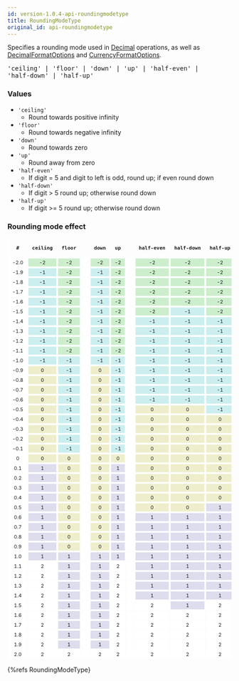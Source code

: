 ```yaml
---
id: version-1.0.4-api-roundingmodetype
title: RoundingModeType
original_id: api-roundingmodetype
---
```


Specifies a rounding mode used in [Decimal](api-decimal.html) operations, as well as
[DecimalFormatOptions](api-decimalformatoptions.html) and [CurrencyFormatOptions](api-currencyformatoptions.html).


<pre class="syntax">
'ceiling' | 'floor' | 'down' | 'up' | 'half-even' |
'half-down' | 'half-up'
</pre>

### Values

- <code class="def">'ceiling'</code>
  - Round towards positive infinity
- <code class="def">'floor'</code>
  - Round towards negative infinity
- <code class="def">'down'</code>
  - Round towards zero
- <code class="def">'up'</code>
  - Round away from zero
- <code class="def">'half-even'</code>
  - If digit = 5 and digit to left is odd, round up; if even round down
- <code class="def">'half-down'</code>
  - If digit > 5 round up; otherwise round down
- <code class="def">'half-up'</code>
  - If digit >= 5 round up; otherwise round down

### Rounding mode effect

<!-- table copied from https://phensley.github.io/cldr-engine-react-demo/ -->

<style type="text/css">
table.rounding {
  width: 100%;
  font-size: 11px;
  text-align: center;
  border-collapse: initial;
}
table.rounding th, table.rounding td {
  border: 1px solid white !important;
  padding: 2px 8px;
}
</style>
<table class="rounding"><thead><tr><th class=""><pre>#</pre></th><th class=""><pre>ceiling</pre></th><th class=""><pre>floor</pre></th><th class=""><pre></pre></th><th class=""><pre>down</pre></th><th class=""><pre>up</pre></th><th class=""><pre></pre></th><th class=""><pre>half-even</pre></th><th class=""><pre>half-down</pre></th><th class=""><pre>half-up</pre></th><th class=""><pre>#</pre></th></tr></thead><tbody><tr><td class="" style="background-color: rgb(255, 255, 255);">-2.0</td><td class="mode-ceiling" style="background-color: rgb(204, 238, 204);">-2</td><td class="mode-floor" style="background-color: rgb(204, 238, 204);">-2</td><td class="spacer" style="background-color: rgb(255, 255, 255);"> </td><td class="mode-down" style="background-color: rgb(204, 238, 204);">-2</td><td class="mode-up" style="background-color: rgb(204, 238, 204);">-2</td><td class="spacer" style="background-color: rgb(255, 255, 255);"> </td><td class="mode-half-even" style="background-color: rgb(204, 238, 204);">-2</td><td class="mode-half-down" style="background-color: rgb(204, 238, 204);">-2</td><td class="mode-half-up" style="background-color: rgb(204, 238, 204);">-2</td><td class="" style="background-color: rgb(255, 255, 255);">-2.0</td></tr><tr><td class="" style="background-color: rgb(255, 255, 255);">-1.9</td><td class="mode-ceiling" style="background-color: rgb(204, 238, 238);">-1</td><td class="mode-floor" style="background-color: rgb(204, 238, 204);">-2</td><td class="spacer" style="background-color: rgb(255, 255, 255);"> </td><td class="mode-down" style="background-color: rgb(204, 238, 238);">-1</td><td class="mode-up" style="background-color: rgb(204, 238, 204);">-2</td><td class="spacer" style="background-color: rgb(255, 255, 255);"> </td><td class="mode-half-even" style="background-color: rgb(204, 238, 204);">-2</td><td class="mode-half-down" style="background-color: rgb(204, 238, 204);">-2</td><td class="mode-half-up" style="background-color: rgb(204, 238, 204);">-2</td><td class="" style="background-color: rgb(255, 255, 255);">-1.9</td></tr><tr><td class="" style="background-color: rgb(255, 255, 255);">-1.8</td><td class="mode-ceiling" style="background-color: rgb(204, 238, 238);">-1</td><td class="mode-floor" style="background-color: rgb(204, 238, 204);">-2</td><td class="spacer" style="background-color: rgb(255, 255, 255);"> </td><td class="mode-down" style="background-color: rgb(204, 238, 238);">-1</td><td class="mode-up" style="background-color: rgb(204, 238, 204);">-2</td><td class="spacer" style="background-color: rgb(255, 255, 255);"> </td><td class="mode-half-even" style="background-color: rgb(204, 238, 204);">-2</td><td class="mode-half-down" style="background-color: rgb(204, 238, 204);">-2</td><td class="mode-half-up" style="background-color: rgb(204, 238, 204);">-2</td><td class="" style="background-color: rgb(255, 255, 255);">-1.8</td></tr><tr><td class="" style="background-color: rgb(255, 255, 255);">-1.7</td><td class="mode-ceiling" style="background-color: rgb(204, 238, 238);">-1</td><td class="mode-floor" style="background-color: rgb(204, 238, 204);">-2</td><td class="spacer" style="background-color: rgb(255, 255, 255);"> </td><td class="mode-down" style="background-color: rgb(204, 238, 238);">-1</td><td class="mode-up" style="background-color: rgb(204, 238, 204);">-2</td><td class="spacer" style="background-color: rgb(255, 255, 255);"> </td><td class="mode-half-even" style="background-color: rgb(204, 238, 204);">-2</td><td class="mode-half-down" style="background-color: rgb(204, 238, 204);">-2</td><td class="mode-half-up" style="background-color: rgb(204, 238, 204);">-2</td><td class="" style="background-color: rgb(255, 255, 255);">-1.7</td></tr><tr><td class="" style="background-color: rgb(255, 255, 255);">-1.6</td><td class="mode-ceiling" style="background-color: rgb(204, 238, 238);">-1</td><td class="mode-floor" style="background-color: rgb(204, 238, 204);">-2</td><td class="spacer" style="background-color: rgb(255, 255, 255);"> </td><td class="mode-down" style="background-color: rgb(204, 238, 238);">-1</td><td class="mode-up" style="background-color: rgb(204, 238, 204);">-2</td><td class="spacer" style="background-color: rgb(255, 255, 255);"> </td><td class="mode-half-even" style="background-color: rgb(204, 238, 204);">-2</td><td class="mode-half-down" style="background-color: rgb(204, 238, 204);">-2</td><td class="mode-half-up" style="background-color: rgb(204, 238, 204);">-2</td><td class="" style="background-color: rgb(255, 255, 255);">-1.6</td></tr><tr><td class="" style="background-color: rgb(255, 255, 255);">-1.5</td><td class="mode-ceiling" style="background-color: rgb(204, 238, 238);">-1</td><td class="mode-floor" style="background-color: rgb(204, 238, 204);">-2</td><td class="spacer" style="background-color: rgb(255, 255, 255);"> </td><td class="mode-down" style="background-color: rgb(204, 238, 238);">-1</td><td class="mode-up" style="background-color: rgb(204, 238, 204);">-2</td><td class="spacer" style="background-color: rgb(255, 255, 255);"> </td><td class="mode-half-even" style="background-color: rgb(204, 238, 204);">-2</td><td class="mode-half-down" style="background-color: rgb(204, 238, 238);">-1</td><td class="mode-half-up" style="background-color: rgb(204, 238, 204);">-2</td><td class="" style="background-color: rgb(255, 255, 255);">-1.5</td></tr><tr><td class="" style="background-color: rgb(255, 255, 255);">-1.4</td><td class="mode-ceiling" style="background-color: rgb(204, 238, 238);">-1</td><td class="mode-floor" style="background-color: rgb(204, 238, 204);">-2</td><td class="spacer" style="background-color: rgb(255, 255, 255);"> </td><td class="mode-down" style="background-color: rgb(204, 238, 238);">-1</td><td class="mode-up" style="background-color: rgb(204, 238, 204);">-2</td><td class="spacer" style="background-color: rgb(255, 255, 255);"> </td><td class="mode-half-even" style="background-color: rgb(204, 238, 238);">-1</td><td class="mode-half-down" style="background-color: rgb(204, 238, 238);">-1</td><td class="mode-half-up" style="background-color: rgb(204, 238, 238);">-1</td><td class="" style="background-color: rgb(255, 255, 255);">-1.4</td></tr><tr><td class="" style="background-color: rgb(255, 255, 255);">-1.3</td><td class="mode-ceiling" style="background-color: rgb(204, 238, 238);">-1</td><td class="mode-floor" style="background-color: rgb(204, 238, 204);">-2</td><td class="spacer" style="background-color: rgb(255, 255, 255);"> </td><td class="mode-down" style="background-color: rgb(204, 238, 238);">-1</td><td class="mode-up" style="background-color: rgb(204, 238, 204);">-2</td><td class="spacer" style="background-color: rgb(255, 255, 255);"> </td><td class="mode-half-even" style="background-color: rgb(204, 238, 238);">-1</td><td class="mode-half-down" style="background-color: rgb(204, 238, 238);">-1</td><td class="mode-half-up" style="background-color: rgb(204, 238, 238);">-1</td><td class="" style="background-color: rgb(255, 255, 255);">-1.3</td></tr><tr><td class="" style="background-color: rgb(255, 255, 255);">-1.2</td><td class="mode-ceiling" style="background-color: rgb(204, 238, 238);">-1</td><td class="mode-floor" style="background-color: rgb(204, 238, 204);">-2</td><td class="spacer" style="background-color: rgb(255, 255, 255);"> </td><td class="mode-down" style="background-color: rgb(204, 238, 238);">-1</td><td class="mode-up" style="background-color: rgb(204, 238, 204);">-2</td><td class="spacer" style="background-color: rgb(255, 255, 255);"> </td><td class="mode-half-even" style="background-color: rgb(204, 238, 238);">-1</td><td class="mode-half-down" style="background-color: rgb(204, 238, 238);">-1</td><td class="mode-half-up" style="background-color: rgb(204, 238, 238);">-1</td><td class="" style="background-color: rgb(255, 255, 255);">-1.2</td></tr><tr><td class="" style="background-color: rgb(255, 255, 255);">-1.1</td><td class="mode-ceiling" style="background-color: rgb(204, 238, 238);">-1</td><td class="mode-floor" style="background-color: rgb(204, 238, 204);">-2</td><td class="spacer" style="background-color: rgb(255, 255, 255);"> </td><td class="mode-down" style="background-color: rgb(204, 238, 238);">-1</td><td class="mode-up" style="background-color: rgb(204, 238, 204);">-2</td><td class="spacer" style="background-color: rgb(255, 255, 255);"> </td><td class="mode-half-even" style="background-color: rgb(204, 238, 238);">-1</td><td class="mode-half-down" style="background-color: rgb(204, 238, 238);">-1</td><td class="mode-half-up" style="background-color: rgb(204, 238, 238);">-1</td><td class="" style="background-color: rgb(255, 255, 255);">-1.1</td></tr><tr><td class="" style="background-color: rgb(255, 255, 255);">-1.0</td><td class="mode-ceiling" style="background-color: rgb(204, 238, 238);">-1</td><td class="mode-floor" style="background-color: rgb(204, 238, 238);">-1</td><td class="spacer" style="background-color: rgb(255, 255, 255);"> </td><td class="mode-down" style="background-color: rgb(204, 238, 238);">-1</td><td class="mode-up" style="background-color: rgb(204, 238, 238);">-1</td><td class="spacer" style="background-color: rgb(255, 255, 255);"> </td><td class="mode-half-even" style="background-color: rgb(204, 238, 238);">-1</td><td class="mode-half-down" style="background-color: rgb(204, 238, 238);">-1</td><td class="mode-half-up" style="background-color: rgb(204, 238, 238);">-1</td><td class="" style="background-color: rgb(255, 255, 255);">-1.0</td></tr><tr><td class="" style="background-color: rgb(255, 255, 255);">-0.9</td><td class="mode-ceiling" style="background-color: rgb(238, 238, 204);">0</td><td class="mode-floor" style="background-color: rgb(204, 238, 238);">-1</td><td class="spacer" style="background-color: rgb(255, 255, 255);"> </td><td class="mode-down" style="background-color: rgb(238, 238, 204);">0</td><td class="mode-up" style="background-color: rgb(204, 238, 238);">-1</td><td class="spacer" style="background-color: rgb(255, 255, 255);"> </td><td class="mode-half-even" style="background-color: rgb(204, 238, 238);">-1</td><td class="mode-half-down" style="background-color: rgb(204, 238, 238);">-1</td><td class="mode-half-up" style="background-color: rgb(204, 238, 238);">-1</td><td class="" style="background-color: rgb(255, 255, 255);">-0.9</td></tr><tr><td class="" style="background-color: rgb(255, 255, 255);">-0.8</td><td class="mode-ceiling" style="background-color: rgb(238, 238, 204);">0</td><td class="mode-floor" style="background-color: rgb(204, 238, 238);">-1</td><td class="spacer" style="background-color: rgb(255, 255, 255);"> </td><td class="mode-down" style="background-color: rgb(238, 238, 204);">0</td><td class="mode-up" style="background-color: rgb(204, 238, 238);">-1</td><td class="spacer" style="background-color: rgb(255, 255, 255);"> </td><td class="mode-half-even" style="background-color: rgb(204, 238, 238);">-1</td><td class="mode-half-down" style="background-color: rgb(204, 238, 238);">-1</td><td class="mode-half-up" style="background-color: rgb(204, 238, 238);">-1</td><td class="" style="background-color: rgb(255, 255, 255);">-0.8</td></tr><tr><td class="" style="background-color: rgb(255, 255, 255);">-0.7</td><td class="mode-ceiling" style="background-color: rgb(238, 238, 204);">0</td><td class="mode-floor" style="background-color: rgb(204, 238, 238);">-1</td><td class="spacer" style="background-color: rgb(255, 255, 255);"> </td><td class="mode-down" style="background-color: rgb(238, 238, 204);">0</td><td class="mode-up" style="background-color: rgb(204, 238, 238);">-1</td><td class="spacer" style="background-color: rgb(255, 255, 255);"> </td><td class="mode-half-even" style="background-color: rgb(204, 238, 238);">-1</td><td class="mode-half-down" style="background-color: rgb(204, 238, 238);">-1</td><td class="mode-half-up" style="background-color: rgb(204, 238, 238);">-1</td><td class="" style="background-color: rgb(255, 255, 255);">-0.7</td></tr><tr><td class="" style="background-color: rgb(255, 255, 255);">-0.6</td><td class="mode-ceiling" style="background-color: rgb(238, 238, 204);">0</td><td class="mode-floor" style="background-color: rgb(204, 238, 238);">-1</td><td class="spacer" style="background-color: rgb(255, 255, 255);"> </td><td class="mode-down" style="background-color: rgb(238, 238, 204);">0</td><td class="mode-up" style="background-color: rgb(204, 238, 238);">-1</td><td class="spacer" style="background-color: rgb(255, 255, 255);"> </td><td class="mode-half-even" style="background-color: rgb(204, 238, 238);">-1</td><td class="mode-half-down" style="background-color: rgb(204, 238, 238);">-1</td><td class="mode-half-up" style="background-color: rgb(204, 238, 238);">-1</td><td class="" style="background-color: rgb(255, 255, 255);">-0.6</td></tr><tr><td class="" style="background-color: rgb(255, 255, 255);">-0.5</td><td class="mode-ceiling" style="background-color: rgb(238, 238, 204);">0</td><td class="mode-floor" style="background-color: rgb(204, 238, 238);">-1</td><td class="spacer" style="background-color: rgb(255, 255, 255);"> </td><td class="mode-down" style="background-color: rgb(238, 238, 204);">0</td><td class="mode-up" style="background-color: rgb(204, 238, 238);">-1</td><td class="spacer" style="background-color: rgb(255, 255, 255);"> </td><td class="mode-half-even" style="background-color: rgb(238, 238, 204);">0</td><td class="mode-half-down" style="background-color: rgb(238, 238, 204);">0</td><td class="mode-half-up" style="background-color: rgb(204, 238, 238);">-1</td><td class="" style="background-color: rgb(255, 255, 255);">-0.5</td></tr><tr><td class="" style="background-color: rgb(255, 255, 255);">-0.4</td><td class="mode-ceiling" style="background-color: rgb(238, 238, 204);">0</td><td class="mode-floor" style="background-color: rgb(204, 238, 238);">-1</td><td class="spacer" style="background-color: rgb(255, 255, 255);"> </td><td class="mode-down" style="background-color: rgb(238, 238, 204);">0</td><td class="mode-up" style="background-color: rgb(204, 238, 238);">-1</td><td class="spacer" style="background-color: rgb(255, 255, 255);"> </td><td class="mode-half-even" style="background-color: rgb(238, 238, 204);">0</td><td class="mode-half-down" style="background-color: rgb(238, 238, 204);">0</td><td class="mode-half-up" style="background-color: rgb(238, 238, 204);">0</td><td class="" style="background-color: rgb(255, 255, 255);">-0.4</td></tr><tr><td class="" style="background-color: rgb(255, 255, 255);">-0.3</td><td class="mode-ceiling" style="background-color: rgb(238, 238, 204);">0</td><td class="mode-floor" style="background-color: rgb(204, 238, 238);">-1</td><td class="spacer" style="background-color: rgb(255, 255, 255);"> </td><td class="mode-down" style="background-color: rgb(238, 238, 204);">0</td><td class="mode-up" style="background-color: rgb(204, 238, 238);">-1</td><td class="spacer" style="background-color: rgb(255, 255, 255);"> </td><td class="mode-half-even" style="background-color: rgb(238, 238, 204);">0</td><td class="mode-half-down" style="background-color: rgb(238, 238, 204);">0</td><td class="mode-half-up" style="background-color: rgb(238, 238, 204);">0</td><td class="" style="background-color: rgb(255, 255, 255);">-0.3</td></tr><tr><td class="" style="background-color: rgb(255, 255, 255);">-0.2</td><td class="mode-ceiling" style="background-color: rgb(238, 238, 204);">0</td><td class="mode-floor" style="background-color: rgb(204, 238, 238);">-1</td><td class="spacer" style="background-color: rgb(255, 255, 255);"> </td><td class="mode-down" style="background-color: rgb(238, 238, 204);">0</td><td class="mode-up" style="background-color: rgb(204, 238, 238);">-1</td><td class="spacer" style="background-color: rgb(255, 255, 255);"> </td><td class="mode-half-even" style="background-color: rgb(238, 238, 204);">0</td><td class="mode-half-down" style="background-color: rgb(238, 238, 204);">0</td><td class="mode-half-up" style="background-color: rgb(238, 238, 204);">0</td><td class="" style="background-color: rgb(255, 255, 255);">-0.2</td></tr><tr><td class="" style="background-color: rgb(255, 255, 255);">-0.1</td><td class="mode-ceiling" style="background-color: rgb(238, 238, 204);">0</td><td class="mode-floor" style="background-color: rgb(204, 238, 238);">-1</td><td class="spacer" style="background-color: rgb(255, 255, 255);"> </td><td class="mode-down" style="background-color: rgb(238, 238, 204);">0</td><td class="mode-up" style="background-color: rgb(204, 238, 238);">-1</td><td class="spacer" style="background-color: rgb(255, 255, 255);"> </td><td class="mode-half-even" style="background-color: rgb(238, 238, 204);">0</td><td class="mode-half-down" style="background-color: rgb(238, 238, 204);">0</td><td class="mode-half-up" style="background-color: rgb(238, 238, 204);">0</td><td class="" style="background-color: rgb(255, 255, 255);">-0.1</td></tr><tr><td class="" style="background-color: rgb(255, 255, 255);">0</td><td class="mode-ceiling" style="background-color: rgb(238, 238, 204);">0</td><td class="mode-floor" style="background-color: rgb(238, 238, 204);">0</td><td class="spacer" style="background-color: rgb(255, 255, 255);"> </td><td class="mode-down" style="background-color: rgb(238, 238, 204);">0</td><td class="mode-up" style="background-color: rgb(238, 238, 204);">0</td><td class="spacer" style="background-color: rgb(255, 255, 255);"> </td><td class="mode-half-even" style="background-color: rgb(238, 238, 204);">0</td><td class="mode-half-down" style="background-color: rgb(238, 238, 204);">0</td><td class="mode-half-up" style="background-color: rgb(238, 238, 204);">0</td><td class="" style="background-color: rgb(255, 255, 255);">0</td></tr><tr><td class="" style="background-color: rgb(255, 255, 255);">0.1</td><td class="mode-ceiling" style="background-color: rgb(221, 221, 238);">1</td><td class="mode-floor" style="background-color: rgb(238, 238, 204);">0</td><td class="spacer" style="background-color: rgb(255, 255, 255);"> </td><td class="mode-down" style="background-color: rgb(238, 238, 204);">0</td><td class="mode-up" style="background-color: rgb(221, 221, 238);">1</td><td class="spacer" style="background-color: rgb(255, 255, 255);"> </td><td class="mode-half-even" style="background-color: rgb(238, 238, 204);">0</td><td class="mode-half-down" style="background-color: rgb(238, 238, 204);">0</td><td class="mode-half-up" style="background-color: rgb(238, 238, 204);">0</td><td class="" style="background-color: rgb(255, 255, 255);">0.1</td></tr><tr><td class="" style="background-color: rgb(255, 255, 255);">0.2</td><td class="mode-ceiling" style="background-color: rgb(221, 221, 238);">1</td><td class="mode-floor" style="background-color: rgb(238, 238, 204);">0</td><td class="spacer" style="background-color: rgb(255, 255, 255);"> </td><td class="mode-down" style="background-color: rgb(238, 238, 204);">0</td><td class="mode-up" style="background-color: rgb(221, 221, 238);">1</td><td class="spacer" style="background-color: rgb(255, 255, 255);"> </td><td class="mode-half-even" style="background-color: rgb(238, 238, 204);">0</td><td class="mode-half-down" style="background-color: rgb(238, 238, 204);">0</td><td class="mode-half-up" style="background-color: rgb(238, 238, 204);">0</td><td class="" style="background-color: rgb(255, 255, 255);">0.2</td></tr><tr><td class="" style="background-color: rgb(255, 255, 255);">0.3</td><td class="mode-ceiling" style="background-color: rgb(221, 221, 238);">1</td><td class="mode-floor" style="background-color: rgb(238, 238, 204);">0</td><td class="spacer" style="background-color: rgb(255, 255, 255);"> </td><td class="mode-down" style="background-color: rgb(238, 238, 204);">0</td><td class="mode-up" style="background-color: rgb(221, 221, 238);">1</td><td class="spacer" style="background-color: rgb(255, 255, 255);"> </td><td class="mode-half-even" style="background-color: rgb(238, 238, 204);">0</td><td class="mode-half-down" style="background-color: rgb(238, 238, 204);">0</td><td class="mode-half-up" style="background-color: rgb(238, 238, 204);">0</td><td class="" style="background-color: rgb(255, 255, 255);">0.3</td></tr><tr><td class="" style="background-color: rgb(255, 255, 255);">0.4</td><td class="mode-ceiling" style="background-color: rgb(221, 221, 238);">1</td><td class="mode-floor" style="background-color: rgb(238, 238, 204);">0</td><td class="spacer" style="background-color: rgb(255, 255, 255);"> </td><td class="mode-down" style="background-color: rgb(238, 238, 204);">0</td><td class="mode-up" style="background-color: rgb(221, 221, 238);">1</td><td class="spacer" style="background-color: rgb(255, 255, 255);"> </td><td class="mode-half-even" style="background-color: rgb(238, 238, 204);">0</td><td class="mode-half-down" style="background-color: rgb(238, 238, 204);">0</td><td class="mode-half-up" style="background-color: rgb(238, 238, 204);">0</td><td class="" style="background-color: rgb(255, 255, 255);">0.4</td></tr><tr><td class="" style="background-color: rgb(255, 255, 255);">0.5</td><td class="mode-ceiling" style="background-color: rgb(221, 221, 238);">1</td><td class="mode-floor" style="background-color: rgb(238, 238, 204);">0</td><td class="spacer" style="background-color: rgb(255, 255, 255);"> </td><td class="mode-down" style="background-color: rgb(238, 238, 204);">0</td><td class="mode-up" style="background-color: rgb(221, 221, 238);">1</td><td class="spacer" style="background-color: rgb(255, 255, 255);"> </td><td class="mode-half-even" style="background-color: rgb(238, 238, 204);">0</td><td class="mode-half-down" style="background-color: rgb(238, 238, 204);">0</td><td class="mode-half-up" style="background-color: rgb(221, 221, 238);">1</td><td class="" style="background-color: rgb(255, 255, 255);">0.5</td></tr><tr><td class="" style="background-color: rgb(255, 255, 255);">0.6</td><td class="mode-ceiling" style="background-color: rgb(221, 221, 238);">1</td><td class="mode-floor" style="background-color: rgb(238, 238, 204);">0</td><td class="spacer" style="background-color: rgb(255, 255, 255);"> </td><td class="mode-down" style="background-color: rgb(238, 238, 204);">0</td><td class="mode-up" style="background-color: rgb(221, 221, 238);">1</td><td class="spacer" style="background-color: rgb(255, 255, 255);"> </td><td class="mode-half-even" style="background-color: rgb(221, 221, 238);">1</td><td class="mode-half-down" style="background-color: rgb(221, 221, 238);">1</td><td class="mode-half-up" style="background-color: rgb(221, 221, 238);">1</td><td class="" style="background-color: rgb(255, 255, 255);">0.6</td></tr><tr><td class="" style="background-color: rgb(255, 255, 255);">0.7</td><td class="mode-ceiling" style="background-color: rgb(221, 221, 238);">1</td><td class="mode-floor" style="background-color: rgb(238, 238, 204);">0</td><td class="spacer" style="background-color: rgb(255, 255, 255);"> </td><td class="mode-down" style="background-color: rgb(238, 238, 204);">0</td><td class="mode-up" style="background-color: rgb(221, 221, 238);">1</td><td class="spacer" style="background-color: rgb(255, 255, 255);"> </td><td class="mode-half-even" style="background-color: rgb(221, 221, 238);">1</td><td class="mode-half-down" style="background-color: rgb(221, 221, 238);">1</td><td class="mode-half-up" style="background-color: rgb(221, 221, 238);">1</td><td class="" style="background-color: rgb(255, 255, 255);">0.7</td></tr><tr><td class="" style="background-color: rgb(255, 255, 255);">0.8</td><td class="mode-ceiling" style="background-color: rgb(221, 221, 238);">1</td><td class="mode-floor" style="background-color: rgb(238, 238, 204);">0</td><td class="spacer" style="background-color: rgb(255, 255, 255);"> </td><td class="mode-down" style="background-color: rgb(238, 238, 204);">0</td><td class="mode-up" style="background-color: rgb(221, 221, 238);">1</td><td class="spacer" style="background-color: rgb(255, 255, 255);"> </td><td class="mode-half-even" style="background-color: rgb(221, 221, 238);">1</td><td class="mode-half-down" style="background-color: rgb(221, 221, 238);">1</td><td class="mode-half-up" style="background-color: rgb(221, 221, 238);">1</td><td class="" style="background-color: rgb(255, 255, 255);">0.8</td></tr><tr><td class="" style="background-color: rgb(255, 255, 255);">0.9</td><td class="mode-ceiling" style="background-color: rgb(221, 221, 238);">1</td><td class="mode-floor" style="background-color: rgb(238, 238, 204);">0</td><td class="spacer" style="background-color: rgb(255, 255, 255);"> </td><td class="mode-down" style="background-color: rgb(238, 238, 204);">0</td><td class="mode-up" style="background-color: rgb(221, 221, 238);">1</td><td class="spacer" style="background-color: rgb(255, 255, 255);"> </td><td class="mode-half-even" style="background-color: rgb(221, 221, 238);">1</td><td class="mode-half-down" style="background-color: rgb(221, 221, 238);">1</td><td class="mode-half-up" style="background-color: rgb(221, 221, 238);">1</td><td class="" style="background-color: rgb(255, 255, 255);">0.9</td></tr><tr><td class="" style="background-color: rgb(255, 255, 255);">1.0</td><td class="mode-ceiling" style="background-color: rgb(221, 221, 238);">1</td><td class="mode-floor" style="background-color: rgb(221, 221, 238);">1</td><td class="spacer" style="background-color: rgb(255, 255, 255);"> </td><td class="mode-down" style="background-color: rgb(221, 221, 238);">1</td><td class="mode-up" style="background-color: rgb(221, 221, 238);">1</td><td class="spacer" style="background-color: rgb(255, 255, 255);"> </td><td class="mode-half-even" style="background-color: rgb(221, 221, 238);">1</td><td class="mode-half-down" style="background-color: rgb(221, 221, 238);">1</td><td class="mode-half-up" style="background-color: rgb(221, 221, 238);">1</td><td class="" style="background-color: rgb(255, 255, 255);">1.0</td></tr><tr><td class="" style="background-color: rgb(255, 255, 255);">1.1</td><td class="mode-ceiling" style="background-color: rgb(255, 255, 255);">2</td><td class="mode-floor" style="background-color: rgb(221, 221, 238);">1</td><td class="spacer" style="background-color: rgb(255, 255, 255);"> </td><td class="mode-down" style="background-color: rgb(221, 221, 238);">1</td><td class="mode-up" style="background-color: rgb(255, 255, 255);">2</td><td class="spacer" style="background-color: rgb(255, 255, 255);"> </td><td class="mode-half-even" style="background-color: rgb(221, 221, 238);">1</td><td class="mode-half-down" style="background-color: rgb(221, 221, 238);">1</td><td class="mode-half-up" style="background-color: rgb(221, 221, 238);">1</td><td class="" style="background-color: rgb(255, 255, 255);">1.1</td></tr><tr><td class="" style="background-color: rgb(255, 255, 255);">1.2</td><td class="mode-ceiling" style="background-color: rgb(255, 255, 255);">2</td><td class="mode-floor" style="background-color: rgb(221, 221, 238);">1</td><td class="spacer" style="background-color: rgb(255, 255, 255);"> </td><td class="mode-down" style="background-color: rgb(221, 221, 238);">1</td><td class="mode-up" style="background-color: rgb(255, 255, 255);">2</td><td class="spacer" style="background-color: rgb(255, 255, 255);"> </td><td class="mode-half-even" style="background-color: rgb(221, 221, 238);">1</td><td class="mode-half-down" style="background-color: rgb(221, 221, 238);">1</td><td class="mode-half-up" style="background-color: rgb(221, 221, 238);">1</td><td class="" style="background-color: rgb(255, 255, 255);">1.2</td></tr><tr><td class="" style="background-color: rgb(255, 255, 255);">1.3</td><td class="mode-ceiling" style="background-color: rgb(255, 255, 255);">2</td><td class="mode-floor" style="background-color: rgb(221, 221, 238);">1</td><td class="spacer" style="background-color: rgb(255, 255, 255);"> </td><td class="mode-down" style="background-color: rgb(221, 221, 238);">1</td><td class="mode-up" style="background-color: rgb(255, 255, 255);">2</td><td class="spacer" style="background-color: rgb(255, 255, 255);"> </td><td class="mode-half-even" style="background-color: rgb(221, 221, 238);">1</td><td class="mode-half-down" style="background-color: rgb(221, 221, 238);">1</td><td class="mode-half-up" style="background-color: rgb(221, 221, 238);">1</td><td class="" style="background-color: rgb(255, 255, 255);">1.3</td></tr><tr><td class="" style="background-color: rgb(255, 255, 255);">1.4</td><td class="mode-ceiling" style="background-color: rgb(255, 255, 255);">2</td><td class="mode-floor" style="background-color: rgb(221, 221, 238);">1</td><td class="spacer" style="background-color: rgb(255, 255, 255);"> </td><td class="mode-down" style="background-color: rgb(221, 221, 238);">1</td><td class="mode-up" style="background-color: rgb(255, 255, 255);">2</td><td class="spacer" style="background-color: rgb(255, 255, 255);"> </td><td class="mode-half-even" style="background-color: rgb(221, 221, 238);">1</td><td class="mode-half-down" style="background-color: rgb(221, 221, 238);">1</td><td class="mode-half-up" style="background-color: rgb(221, 221, 238);">1</td><td class="" style="background-color: rgb(255, 255, 255);">1.4</td></tr><tr><td class="" style="background-color: rgb(255, 255, 255);">1.5</td><td class="mode-ceiling" style="background-color: rgb(255, 255, 255);">2</td><td class="mode-floor" style="background-color: rgb(221, 221, 238);">1</td><td class="spacer" style="background-color: rgb(255, 255, 255);"> </td><td class="mode-down" style="background-color: rgb(221, 221, 238);">1</td><td class="mode-up" style="background-color: rgb(255, 255, 255);">2</td><td class="spacer" style="background-color: rgb(255, 255, 255);"> </td><td class="mode-half-even" style="background-color: rgb(255, 255, 255);">2</td><td class="mode-half-down" style="background-color: rgb(221, 221, 238);">1</td><td class="mode-half-up" style="background-color: rgb(255, 255, 255);">2</td><td class="" style="background-color: rgb(255, 255, 255);">1.5</td></tr><tr><td class="" style="background-color: rgb(255, 255, 255);">1.6</td><td class="mode-ceiling" style="background-color: rgb(255, 255, 255);">2</td><td class="mode-floor" style="background-color: rgb(221, 221, 238);">1</td><td class="spacer" style="background-color: rgb(255, 255, 255);"> </td><td class="mode-down" style="background-color: rgb(221, 221, 238);">1</td><td class="mode-up" style="background-color: rgb(255, 255, 255);">2</td><td class="spacer" style="background-color: rgb(255, 255, 255);"> </td><td class="mode-half-even" style="background-color: rgb(255, 255, 255);">2</td><td class="mode-half-down" style="background-color: rgb(255, 255, 255);">2</td><td class="mode-half-up" style="background-color: rgb(255, 255, 255);">2</td><td class="" style="background-color: rgb(255, 255, 255);">1.6</td></tr><tr><td class="" style="background-color: rgb(255, 255, 255);">1.7</td><td class="mode-ceiling" style="background-color: rgb(255, 255, 255);">2</td><td class="mode-floor" style="background-color: rgb(221, 221, 238);">1</td><td class="spacer" style="background-color: rgb(255, 255, 255);"> </td><td class="mode-down" style="background-color: rgb(221, 221, 238);">1</td><td class="mode-up" style="background-color: rgb(255, 255, 255);">2</td><td class="spacer" style="background-color: rgb(255, 255, 255);"> </td><td class="mode-half-even" style="background-color: rgb(255, 255, 255);">2</td><td class="mode-half-down" style="background-color: rgb(255, 255, 255);">2</td><td class="mode-half-up" style="background-color: rgb(255, 255, 255);">2</td><td class="" style="background-color: rgb(255, 255, 255);">1.7</td></tr><tr><td class="" style="background-color: rgb(255, 255, 255);">1.8</td><td class="mode-ceiling" style="background-color: rgb(255, 255, 255);">2</td><td class="mode-floor" style="background-color: rgb(221, 221, 238);">1</td><td class="spacer" style="background-color: rgb(255, 255, 255);"> </td><td class="mode-down" style="background-color: rgb(221, 221, 238);">1</td><td class="mode-up" style="background-color: rgb(255, 255, 255);">2</td><td class="spacer" style="background-color: rgb(255, 255, 255);"> </td><td class="mode-half-even" style="background-color: rgb(255, 255, 255);">2</td><td class="mode-half-down" style="background-color: rgb(255, 255, 255);">2</td><td class="mode-half-up" style="background-color: rgb(255, 255, 255);">2</td><td class="" style="background-color: rgb(255, 255, 255);">1.8</td></tr><tr><td class="" style="background-color: rgb(255, 255, 255);">1.9</td><td class="mode-ceiling" style="background-color: rgb(255, 255, 255);">2</td><td class="mode-floor" style="background-color: rgb(221, 221, 238);">1</td><td class="spacer" style="background-color: rgb(255, 255, 255);"> </td><td class="mode-down" style="background-color: rgb(221, 221, 238);">1</td><td class="mode-up" style="background-color: rgb(255, 255, 255);">2</td><td class="spacer" style="background-color: rgb(255, 255, 255);"> </td><td class="mode-half-even" style="background-color: rgb(255, 255, 255);">2</td><td class="mode-half-down" style="background-color: rgb(255, 255, 255);">2</td><td class="mode-half-up" style="background-color: rgb(255, 255, 255);">2</td><td class="" style="background-color: rgb(255, 255, 255);">1.9</td></tr><tr><td class="" style="background-color: rgb(255, 255, 255);">2.0</td><td class="mode-ceiling" style="background-color: rgb(255, 255, 255);">2</td><td class="mode-floor" style="background-color: rgb(255, 255, 255);">2</td><td class="spacer" style="background-color: rgb(255, 255, 255);"> </td><td class="mode-down" style="background-color: rgb(255, 255, 255);">2</td><td class="mode-up" style="background-color: rgb(255, 255, 255);">2</td><td class="spacer" style="background-color: rgb(255, 255, 255);"> </td><td class="mode-half-even" style="background-color: rgb(255, 255, 255);">2</td><td class="mode-half-down" style="background-color: rgb(255, 255, 255);">2</td><td class="mode-half-up" style="background-color: rgb(255, 255, 255);">2</td><td class="" style="background-color: rgb(255, 255, 255);">2.0</td></tr></tbody></table>

{%refs RoundingModeType}
